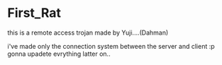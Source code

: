# First_Rat
this is a remote access trojan made by Yuji....(Dahman)


i've made only the connection system between the server and client :p 
gonna upadete evrything latter on..
